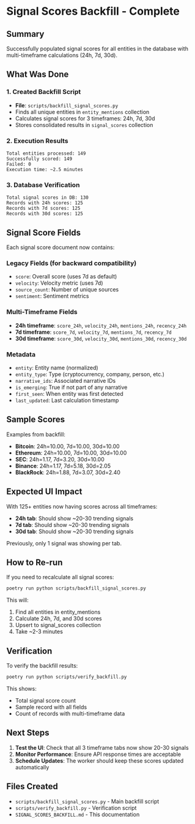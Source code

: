 # Signal Scores Backfill - Complete

## Summary

Successfully populated signal scores for all entities in the database with multi-timeframe calculations (24h, 7d, 30d).

## What Was Done

### 1. Created Backfill Script
- **File**: `scripts/backfill_signal_scores.py`
- Finds all unique entities in `entity_mentions` collection
- Calculates signal scores for 3 timeframes: 24h, 7d, 30d
- Stores consolidated results in `signal_scores` collection

### 2. Execution Results
```
Total entities processed: 149
Successfully scored: 149
Failed: 0
Execution time: ~2.5 minutes
```

### 3. Database Verification
```
Total signal scores in DB: 130
Records with 24h scores: 125
Records with 7d scores: 125
Records with 30d scores: 125
```

## Signal Score Fields

Each signal score document now contains:

### Legacy Fields (for backward compatibility)
- `score`: Overall score (uses 7d as default)
- `velocity`: Velocity metric (uses 7d)
- `source_count`: Number of unique sources
- `sentiment`: Sentiment metrics

### Multi-Timeframe Fields
- **24h timeframe**: `score_24h`, `velocity_24h`, `mentions_24h`, `recency_24h`
- **7d timeframe**: `score_7d`, `velocity_7d`, `mentions_7d`, `recency_7d`
- **30d timeframe**: `score_30d`, `velocity_30d`, `mentions_30d`, `recency_30d`

### Metadata
- `entity`: Entity name (normalized)
- `entity_type`: Type (cryptocurrency, company, person, etc.)
- `narrative_ids`: Associated narrative IDs
- `is_emerging`: True if not part of any narrative
- `first_seen`: When entity was first detected
- `last_updated`: Last calculation timestamp

## Sample Scores

Examples from backfill:
- **Bitcoin**: 24h=10.00, 7d=10.00, 30d=10.00
- **Ethereum**: 24h=10.00, 7d=10.00, 30d=10.00
- **SEC**: 24h=1.17, 7d=3.20, 30d=10.00
- **Binance**: 24h=1.17, 7d=5.18, 30d=2.05
- **BlackRock**: 24h=1.88, 7d=3.07, 30d=2.40

## Expected UI Impact

With 125+ entities now having scores across all timeframes:

- **24h tab**: Should show ~20-30 trending signals
- **7d tab**: Should show ~20-30 trending signals  
- **30d tab**: Should show ~20-30 trending signals

Previously, only 1 signal was showing per tab.

## How to Re-run

If you need to recalculate all signal scores:

```bash
poetry run python scripts/backfill_signal_scores.py
```

This will:
1. Find all entities in entity_mentions
2. Calculate 24h, 7d, and 30d scores
3. Upsert to signal_scores collection
4. Take ~2-3 minutes

## Verification

To verify the backfill results:

```bash
poetry run python scripts/verify_backfill.py
```

This shows:
- Total signal score count
- Sample record with all fields
- Count of records with multi-timeframe data

## Next Steps

1. **Test the UI**: Check that all 3 timeframe tabs now show 20-30 signals
2. **Monitor Performance**: Ensure API response times are acceptable
3. **Schedule Updates**: The worker should keep these scores updated automatically

## Files Created

- `scripts/backfill_signal_scores.py` - Main backfill script
- `scripts/verify_backfill.py` - Verification script
- `SIGNAL_SCORES_BACKFILL.md` - This documentation
